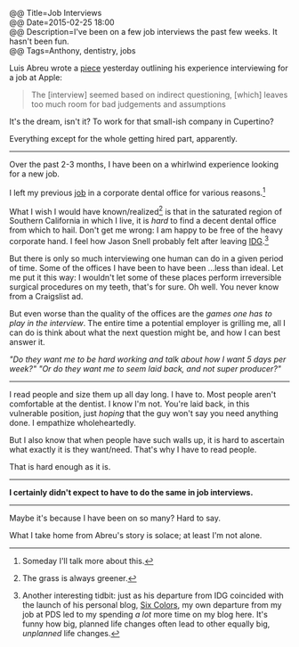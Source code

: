 @@ Title=Job Interviews    
@@ Date=2015-02-25 18:00  
@@ Description=I've been on a few job interviews the past few weeks. It hasn't been fun.    
@@ Tags=Anthony, dentistry, jobs      

Luis Abreu wrote a [piece][lmjabreu] yesterday outlining his experience interviewing for a job at Apple:
>The [interview] seemed based on indirect questioning, [which] leaves too much room for bad judgements and assumptions

It's the dream, isn't it? To work for that small-ish company in Cupertino? 

Everything except for the whole getting hired part, apparently. 

<hr class="small"/>

Over the past 2-3 months, I have been on a whirlwind experience looking for a new job. 

I left my previous [job][pacificdentalservices] in a corporate dental office for various reasons.[^pds] 

What I wish I would have known/realized[^kr] is that in the saturated region of Southern California in which I live, it is *hard* to find a decent dental office from which to hail. Don't get me wrong: I am happy to be free of the heavy corporate hand. I feel how Jason Snell probably felt after leaving [IDG][snellworld].[^idg] 

But there is only so much interviewing one human can do in a given period of time. Some of the offices I have been to have been ...less than ideal. Let me put it this way: I wouldn't let some of these places perform irreversible surgical procedures on my teeth, that's for sure. Oh well. You never know from a Craigslist ad. 

But even worse than the quality of the offices are the *games one has to play in the interview*. The entire time a potential employer is grilling me, all I can do is think about what the next question might be, and how I can best answer it. 

*"Do they want me to be hard working and talk about how I want 5 days per week?" "Or do they want me to seem laid back, and not super producer?"*

<hr class="small"/>

I read people and size them up all day long. I have to. Most people aren't comfortable at the dentist. I know I'm not. You're laid back, in this vulnerable position, just *hoping* that the guy won't say you need anything done. I empathize wholeheartedly.

But I also know that when people have such walls up, it is hard to ascertain what exactly it is they want/need. That's why I have to read people. 

That is hard enough as it is.

***

**I certainly didn't expect to have to do the same in job interviews.**

***

Maybe it's because I have been on so many? Hard to say.

What I take home from Abreu's story is solace; at least I'm not alone.

[^pds]: Someday I'll talk more about this.
[^idg]: Another interesting tidbit: just as his departure from IDG coincided with the launch of his personal blog, [Six Colors][sixcolors], my own departure from my job at PDS led to my spending *a lot* more time on my blog here. It's funny how big, planned life changes often lead to other equally big, *unplanned* life changes.
[^kr]: The grass is always greener.

[lmjabreu]: https://lmjabreu.com/post/700-billion/
[pacificdentalservices]: http://pacificdentalservices.com
[sixcolors]: http://www.sixcolors.com
[snellworld]: http://snellworld.com/a-personal-announcement.html